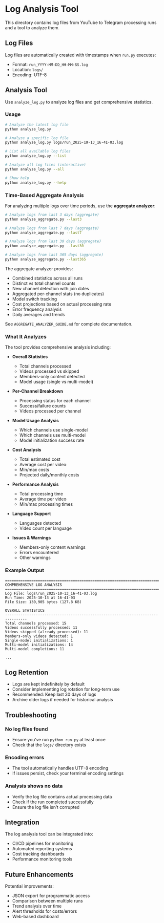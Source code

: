 # Log Analysis Tool

This directory contains log files from YouTube to Telegram processing runs and a tool to analyze them.

## Log Files

Log files are automatically created with timestamps when `run.py` executes:
- Format: `run_YYYY-MM-DD_HH-MM-SS.log`
- Location: `logs/`
- Encoding: UTF-8

## Analysis Tool

Use `analyze_log.py` to analyze log files and get comprehensive statistics.

### Usage

```bash
# Analyze the latest log file
python analyze_log.py

# Analyze a specific log file
python analyze_log.py logs/run_2025-10-13_16-41-03.log

# List all available log files
python analyze_log.py --list

# Analyze all log files (interactive)
python analyze_log.py --all

# Show help
python analyze_log.py --help
```

### Time-Based Aggregate Analysis

For analyzing multiple logs over time periods, use the **aggregate analyzer**:

```bash
# Analyze logs from last 3 days (aggregate)
python analyze_aggregate.py --last3

# Analyze logs from last 7 days (aggregate)
python analyze_aggregate.py --last7

# Analyze logs from last 30 days (aggregate)
python analyze_aggregate.py --last30

# Analyze logs from last 365 days (aggregate)
python analyze_aggregate.py --last365
```

The aggregate analyzer provides:
- Combined statistics across all runs
- Distinct vs total channel counts
- New channel detection with join dates
- Aggregated per-channel stats (no duplicates)
- Model switch tracking
- Cost projections based on actual processing rate
- Error frequency analysis
- Daily averages and trends

See `AGGREGATE_ANALYZER_GUIDE.md` for complete documentation.

### What It Analyzes

The tool provides comprehensive analysis including:

- **Overall Statistics**
  - Total channels processed
  - Videos processed vs skipped
  - Members-only content detected
  - Model usage (single vs multi-model)

- **Per-Channel Breakdown**
  - Processing status for each channel
  - Success/failure counts
  - Videos processed per channel

- **Model Usage Analysis**
  - Which channels use single-model
  - Which channels use multi-model
  - Model initialization success rate

- **Cost Analysis**
  - Total estimated cost
  - Average cost per video
  - Min/max costs
  - Projected daily/monthly costs

- **Performance Analysis**
  - Total processing time
  - Average time per video
  - Min/max processing times

- **Language Support**
  - Languages detected
  - Video count per language

- **Issues & Warnings**
  - Members-only content warnings
  - Errors encountered
  - Other warnings

### Example Output

```
================================================================================
COMPREHENSIVE LOG ANALYSIS
================================================================================
Log File: logs\run_2025-10-13_16-41-03.log
Run Time: 2025-10-13 at 16-41-03
File Size: 130,905 bytes (127.8 KB)

OVERALL STATISTICS
--------------------------------------------------------------------------------
Total channels processed: 15
Videos successfully processed: 11
Videos skipped (already processed): 11
Members-only videos detected: 1
Single-model initializations: 1
Multi-model initializations: 14
Multi-model completions: 11

...
```

## Log Retention

- Logs are kept indefinitely by default
- Consider implementing log rotation for long-term use
- Recommended: Keep last 30 days of logs
- Archive older logs if needed for historical analysis

## Troubleshooting

### No log files found
- Ensure you've run `python run.py` at least once
- Check that the `logs/` directory exists

### Encoding errors
- The tool automatically handles UTF-8 encoding
- If issues persist, check your terminal encoding settings

### Analysis shows no data
- Verify the log file contains actual processing data
- Check if the run completed successfully
- Ensure the log file isn't corrupted

## Integration

The log analysis tool can be integrated into:
- CI/CD pipelines for monitoring
- Automated reporting systems
- Cost tracking dashboards
- Performance monitoring tools

## Future Enhancements

Potential improvements:
- JSON export for programmatic access
- Comparison between multiple runs
- Trend analysis over time
- Alert thresholds for costs/errors
- Web-based dashboard
